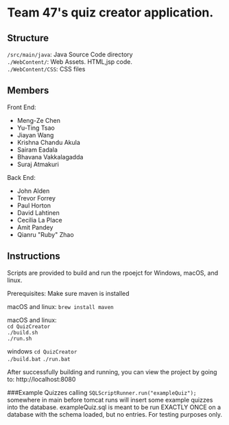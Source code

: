 # Team 47's quiz creator application.

## Structure
`/src/main/java`: Java Source Code directory  
`./WebContent/`: Web Assets. HTML,jsp code.  
`./WebContent/CSS`: CSS files

## Members

Front End:
 - Meng-Ze Chen
 - Yu-Ting Tsao
 - Jiayan Wang
 - Krishna Chandu Akula
 - Sairam Eadala
 - Bhavana Vakkalagadda
 - Suraj Atmakuri

Back End:
 - John Alden
 - Trevor Forrey
 - Paul Horton
 - David Lahtinen
 - Cecilia La Place
 - Amit Pandey
 - Qianru "Ruby" Zhao

## Instructions

Scripts are provided to build and run the rpoejct for Windows, macOS, and linux.

Prerequisites:
Make sure maven is installed

macOS and linux:
`brew install maven`

macOS and linux:  
`cd QuizCreator`  
`./build.sh`  
`./run.sh`  

windows
`cd QuizCreator`  
`./build.bat`
`./run.bat`

After successfully building and running, you can view the project by going to:
http://localhost:8080

###Example Quizzes
calling `SQLScriptRunner.run("exampleQuiz");` somewhere in main before tomcat runs will insert some example quizzes into the database. exampleQuiz.sql is meant to be run EXACTLY ONCE on a database with the schema loaded, but no entries. For testing purposes only.

